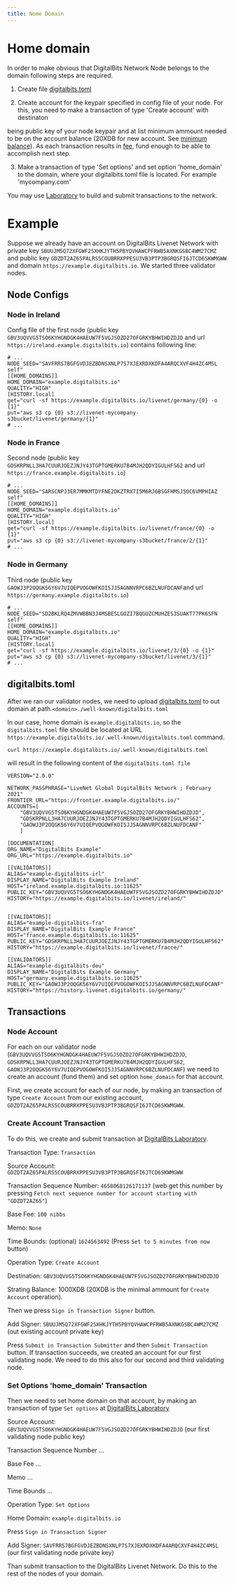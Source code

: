 ```yaml
---
title: Nome Domain
---
```


# Home domain

In order to make obvious that DigitalBits Network Node belongs to the domain following steps are required.

1. Create file [digitalbits.toml](./concepts/digitalbits-toml.md)

2. Create account for the keypair specified in config file of your node. 
For this, you need to make a transaction of type 'Create account' with destinaton

being public key of your node keypair and at list minimum ammount needed to be on the account balance (20XDB for new account. See [minimum balance](./concepts/fees.md#minimum-account-balance)). As each transaction results in [fee](./concepts/fees.md), fund enough to be able to accomplish next step.

3. Make a transaction of type 'Set options' and set option 'home_domain' to the domain, where your digitalbits.toml file is located. For example 'mycompany.com'

You may use [Laboratory](https://laboratory.livenet.digitalbits.io/#txbuilder) to build and submit transactions to the network.

# Example

Suppose we already have an account on DigitalBits Livenet Network with private key `SBUUJM5Q72XFGWF2SXHKJYTH5PBYQVHAWCPFRWB5AXNKGSBC4WM27CMZ` and public key `GDZDT2AZ65PALRS5COUBRRXPPESU3VB3PTP3BGRQSFI6JTCD6SKWMGWW` and domain `https://example.digitalbits.io`. We started three validator nodes. 


## Node Configs 


### Node in Ireland 
Config file of the first node (public key `GBV3UQVVG5TSO6KYHGNDGK4HAEUW7F5VGJSOZD27OFGRKYBHWIHDZDJD` and url `https://ireland.example.digitalbits.io`) contains following line:

```
# ...
NODE_SEED="SAVFRRS7BGFGVDJEZBDNSXNLP7S7XJEXRDXKDFA4ARQCXVF4H4ZC4MSL self"
[[HOME_DOMAINS]]
HOME_DOMAIN="example.digitalbits.io"
QUALITY="HIGH"
[HISTORY.local]
get="curl -sf https://example.digitalbits.io/livenet/germany/{0} -o {1}"
put="aws s3 cp {0} s3://livenet-mycompany-s3bucket/livenet/germany/{1}"
# ...
``` 

### Node in France

Second node (public key `GDSKRPNLL3HA7CUURJOEZJNJY43TGPTGMERKU7B4MJH2QDYIGULHFS62` and url `https://france.example.digitalbits.io`)

```
# ...
NODE_SEED="SARSCNPJ3ER7MMKMTDYFNE2DKZTRX7I5M6RJ6BSGFHMSJ5OC6VMPHIAZ self"
[[HOME_DOMAINS]]
HOME_DOMAIN="example.digitalbits.io"
QUALITY="HIGH"
[HISTORY.local]
get="curl -sf https://example.digitalbits.io/livenet/france/{0} -o {1}"
put="aws s3 cp {0} s3://livenet-mycompany-s3bucket/france/2/{1}"
# ...
``` 

### Node in Germany

Third node (public key `GAOWJ3P2OQGK56Y6V7UIQEPVOGOWFKOI5JJ5AGNNVRPC6BZLNUFDCANF`and url `https://germany.example.digitalbits.io`)

```
# ...
NODE_SEED="SD2BKLRQ4ZMVWBBN3J4MSBESLGOZI7BQGUZCMUHZES3SUAKT77PK6SFN self"
[[HOME_DOMAINS]]
HOME_DOMAIN="example.digitalbits.io"
QUALITY="HIGH"
[HISTORY.local]
get="curl -sf https://example.digitalbits.io/livenet/3/{0} -o {1}"
put="aws s3 cp {0} s3://livenet-mycompany-s3bucket/livenet/3/{1}"
# ...
``` 

## digitalbits.toml

After we ran our validator nodes, we need to upload [digitalbits.toml](./concepts/digitalbits-toml.md) to out domain at path `<domain>./well-known/digitalbits.toml`

In our case, home domain is `example.digitalbits.io`, so the `digitalbits.toml` file should be located at URL `https://example.digitalbits.io/.well-known/digitalbits.toml`  command.

    curl https://example.digitalbits.io/.well-known/digitalbits.toml

will result in the following content of the `digitalbits.toml file`


    VERSION="2.0.0"

    NETWORK_PASSPHRASE="LiveNet Global DigitalBits Network ; February 2021"
    FRONTIER_URL="https://frontier.example.digitalbits.io/"
    ACCOUNTS=[
        "GBV3UQVVG5TSO6KYHGNDGK4HAEUW7F5VGJSOZD27OFGRKYBHWIHDZDJD",
        "GDSKRPNLL3HA7CUURJOEZJNJY43TGPTGMERKU7B4MJH2QDYIGULHFS62",
        "GAOWJ3P2OQGK56Y6V7UIQEPVOGOWFKOI5JJ5AGNNVRPC6BZLNUFDCANF"
        ]

    [DOCUMENTATION]
    ORG_NAME="DigitalBits Example"
    ORG_URL="https://example.digitalbits.io"

    [[VALIDATORS]]
    ALIAS="example-digitalbits-irl"
    DISPLAY_NAME="DigitalBits Example Ireland"
    HOST="ireland.example.digitalbits.io:11625"
    PUBLIC_KEY="GBV3UQVVG5TSO6KYHGNDGK4HAEUW7F5VGJSOZD27OFGRKYBHWIHDZDJD"
    HISTORY="https://example.digitalbits.io/livenet/ireland/"


    [[VALIDATORS]]
    ALIAS="example-digitalbits-fra"
    DISPLAY_NAME="DigitalBits Example France"
    HOST="france.example.digitalbits.io:11625"
    PUBLIC_KEY="GDSKRPNLL3HA7CUURJOEZJNJY43TGPTGMERKU7B4MJH2QDYIGULHFS62"
    HISTORY="https://example.digitalbits.io/livenet/fracce/"

    [[VALIDATORS]]
    ALIAS="example-digitalbits-deu"
    DISPLAY_NAME="DigitalBits Example Germany"
    HOST="germany.example.digitalbits.io:11625"
    PUBLIC_KEY="GAOWJ3P2OQGK56Y6V7UIQEPVOGOWFKOI5JJ5AGNNVRPC6BZLNUFDCANF"
    HISTORY="https://history.livenet.digitalbits.io/germany/"


## Transactions 

### Node Account

For each on our validator node (`GBV3UQVVG5TSO6KYHGNDGK4HAEUW7F5VGJSOZD27OFGRKYBHWIHDZDJD`, `GDSKRPNLL3HA7CUURJOEZJNJY43TGPTGMERKU7B4MJH2QDYIGULHFS62`, `GAOWJ3P2OQGK56Y6V7UIQEPVOGOWFKOI5JJ5AGNNVRPC6BZLNUFDCANF`) we need to create an account (fund them) and set option `home_domain` for that account. 

First, we create account for each of our node, by making an transaction of type `Create Account` from our existing account, `GDZDT2AZ65PALRS5COUBRRXPPESU3VB3PTP3BGRQSFI6JTCD6SKWMGWW`. 


### Create Account Transaction 

To do this, we create and submit transaction at [DigitalBits Laboratory](https://laboratory.livenet.digitalbits.io/#txbuilder). 

Transaction Type:  `Transaction`

Source Account: `GDZDT2AZ65PALRS5COUBRRXPPESU3VB3PTP3BGRQSFI6JTCD6SKWMGWW`

Transaction Sequence Number: `4658068126171137` (web get this number by pressing `Fetch next sequence number for account starting with "GDZDT2AZ65"`)

Base Fee: `100 nibbs`

Memo: `None`

Time Bounds: (optional) `1624563492` (Press `Set to 5 minutes from now` button)

Operation Type: `Create Account`

Destination: `GBV3UQVVG5TSO6KYHGNDGK4HAEUW7F5VGJSOZD27OFGRKYBHWIHDZDJD`

Strating Balance: 1000XDB (20XDB is the minimal ammount for `Create Account` operation).

Then we press `Sign in Transaction Signer` button. 

Add Signer: `SBUUJM5Q72XFGWF2SXHKJYTH5PBYQVHAWCPFRWB5AXNKGSBC4WM27CMZ` (out existing account private key)

Press `Submit in Transaction Submitter` and then `Submit Transaction` button. If transaction succeeds, we created an account for our first validating node. We need to do this also for our second and third validating node.


### Set Options 'home_domain' Transaction

Then we need to set home domain on that account, by making an transaction of type `Set options` at [DigitalBits Laboratory](https://laboratory.livenet.digitalbits.io)


Source Account: `GBV3UQVVG5TSO6KYHGNDGK4HAEUW7F5VGJSOZD27OFGRKYBHWIHDZDJD` (our first validating node public key)

Transaction Sequence Number ...

Base Fee ...

Memo ...

Time Bounds ...

Operation Type: `Set Options`

Home Domain: `example.digitalbits.io`

Press `Sign in Transaction Signer`

Add Signer: `SAVFRRS7BGFGVDJEZBDNSXNLP7S7XJEXRDXKDFA4ARQCXVF4H4ZC4MSL` (our first validating node private key)

Than submit transaction to the DigitalBits Livenet Network. Do this to the rest of the nodes of your domain. 

